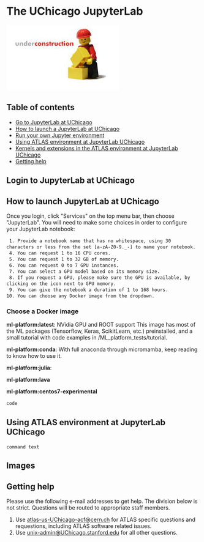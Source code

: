 # The UChicago JupyterLab

![underconstruction](../images/underconstruction.jpg)

## Table of contents
+ [Go to JupyterLab at UChicago](#login-to-jupyterlab-at-UChicago)
+ [How to launch a JupyterLab at UChicago](#how-to-launch-jupyterlab-at-UChicago)
+ [Run your own Jupyter environment](#run-your-own-jupyter-environment)
+ [Using ATLAS environment at JupyterLab UChicago](#using-atlas-environment-jupyter-at-uchicago)
+ [Kernels and extensions in the ATLAS environment at JupyterLab UChicago](#kernels-and-extensions-in-the-atlas-environment-at-uchicago)
+ [Getting help](#getting-help)

## Login to JupyterLab at UChicago


## How to launch JupyterLab at UChicago

Once you login, click "Services" on the top menu bar, then choose "JupyterLab". You will need to make some choices in order to configure your JupyterLab notebook:

	 1. Provide a notebook name that has no whitespace, using 30 characters or less from the set [a-zA-Z0-9._-] to name your notebook.
	 4. You can request 1 to 16 CPU cores.
	 5. You can request 1 to 32 GB of memory.
	 6. You can request 0 to 7 GPU instances.
	 7. You can select a GPU model based on its memory size.
	 8. If you request a GPU, please make sure the GPU is available, by clicking on the icon next to GPU memory.
	 9. You can give the notebook a duration of 1 to 168 hours.
    10. You can choose any Docker image from the dropdown. 


### Choose a Docker image  
**ml-platform:latest**:  NVidia GPU and ROOT support  This image has most of the ML packages (Tensorflow, Keras, ScikitLearn, etc.) preinstalled, and a small tutorial with code examples in /ML_platform_tests/tutorial.

**ml-platform:conda**:  With full anaconda through micromamba, keep reading to know how to use it.   

**ml-platform:julia**: 

**ml-platform:lava**   

**ml-platform:centos7-experimental**   


~~~
code
~~~

## Using ATLAS environment at JupyterLab UChicago


`command text`

## Images 




## Getting help

Please use the following e-mail addresses to get help. The division below is not strict. Questions will be routed to appropriate staff members.  
1. Use atlas-us-UChicago-acf@cern.ch for ATLAS specific questions and requestions, including ATLAS software related issues.  
2. Use unix-admin@UChicago.stanford.edu for all other questions.

